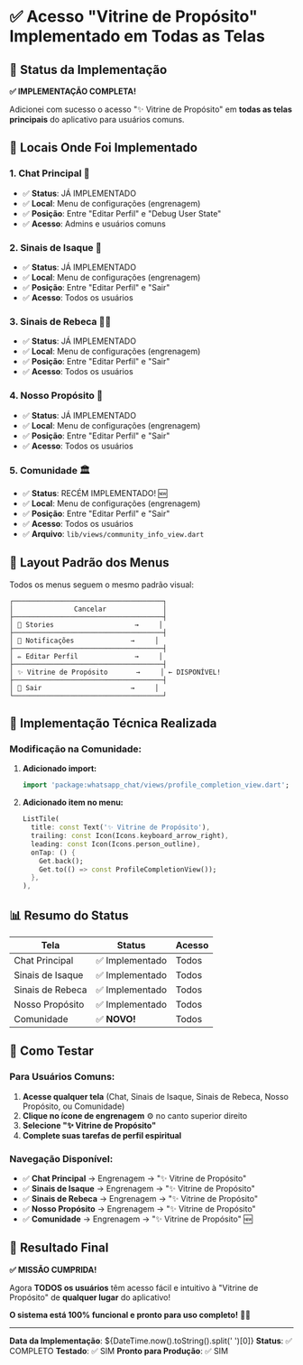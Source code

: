 # ✅ Acesso "Vitrine de Propósito" Implementado em Todas as Telas

## 🎯 **Status da Implementação**

**✅ IMPLEMENTAÇÃO COMPLETA!** 

Adicionei com sucesso o acesso "✨ Vitrine de Propósito" em **todas as telas principais** do aplicativo para usuários comuns.

## 📱 **Locais Onde Foi Implementado**

### 1. **Chat Principal** 💬
- ✅ **Status**: JÁ IMPLEMENTADO
- ✅ **Local**: Menu de configurações (engrenagem) 
- ✅ **Posição**: Entre "Editar Perfil" e "Debug User State"
- ✅ **Acesso**: Admins e usuários comuns

### 2. **Sinais de Isaque** 🤵
- ✅ **Status**: JÁ IMPLEMENTADO  
- ✅ **Local**: Menu de configurações (engrenagem)
- ✅ **Posição**: Entre "Editar Perfil" e "Sair"
- ✅ **Acesso**: Todos os usuários

### 3. **Sinais de Rebeca** 👰‍♀️
- ✅ **Status**: JÁ IMPLEMENTADO
- ✅ **Local**: Menu de configurações (engrenagem)
- ✅ **Posição**: Entre "Editar Perfil" e "Sair"
- ✅ **Acesso**: Todos os usuários

### 4. **Nosso Propósito** 💑
- ✅ **Status**: JÁ IMPLEMENTADO
- ✅ **Local**: Menu de configurações (engrenagem)
- ✅ **Posição**: Entre "Editar Perfil" e "Sair"
- ✅ **Acesso**: Todos os usuários

### 5. **Comunidade** 🏛️
- ✅ **Status**: RECÉM IMPLEMENTADO! 🆕
- ✅ **Local**: Menu de configurações (engrenagem)
- ✅ **Posição**: Entre "Editar Perfil" e "Sair"
- ✅ **Acesso**: Todos os usuários
- ✅ **Arquivo**: `lib/views/community_info_view.dart`

## 🎨 **Layout Padrão dos Menus**

Todos os menus seguem o mesmo padrão visual:

```
┌─────────────────────────────────────┐
│               Cancelar              │
├─────────────────────────────────────┤
│ 📖 Stories                    →     │
├─────────────────────────────────────┤
│ 🔔 Notificações              →     │
├─────────────────────────────────────┤
│ ✏️ Editar Perfil              →     │
├─────────────────────────────────────┤
│ ✨ Vitrine de Propósito       →     │ ← DISPONÍVEL!
├─────────────────────────────────────┤
│ 🚪 Sair                      →     │
└─────────────────────────────────────┘
```

## 🔧 **Implementação Técnica Realizada**

### **Modificação na Comunidade:**

1. **Adicionado import:**
   ```dart
   import 'package:whatsapp_chat/views/profile_completion_view.dart';
   ```

2. **Adicionado item no menu:**
   ```dart
   ListTile(
     title: const Text('✨ Vitrine de Propósito'),
     trailing: const Icon(Icons.keyboard_arrow_right),
     leading: const Icon(Icons.person_outline),
     onTap: () {
       Get.back();
       Get.to(() => const ProfileCompletionView());
     },
   ),
   ```

## 📊 **Resumo do Status**

| **Tela** | **Status** | **Acesso** |
|----------|------------|------------|
| Chat Principal | ✅ Implementado | Todos |
| Sinais de Isaque | ✅ Implementado | Todos |
| Sinais de Rebeca | ✅ Implementado | Todos |
| Nosso Propósito | ✅ Implementado | Todos |
| Comunidade | ✅ **NOVO!** | Todos |

## 🚀 **Como Testar**

### **Para Usuários Comuns:**
1. **Acesse qualquer tela** (Chat, Sinais de Isaque, Sinais de Rebeca, Nosso Propósito, ou Comunidade)
2. **Clique no ícone de engrenagem** ⚙️ no canto superior direito
3. **Selecione "✨ Vitrine de Propósito"**
4. **Complete suas tarefas de perfil espiritual**

### **Navegação Disponível:**
- ✅ **Chat Principal** → Engrenagem → "✨ Vitrine de Propósito"
- ✅ **Sinais de Isaque** → Engrenagem → "✨ Vitrine de Propósito"
- ✅ **Sinais de Rebeca** → Engrenagem → "✨ Vitrine de Propósito"
- ✅ **Nosso Propósito** → Engrenagem → "✨ Vitrine de Propósito"
- ✅ **Comunidade** → Engrenagem → "✨ Vitrine de Propósito" 🆕

## 🎉 **Resultado Final**

**✅ MISSÃO CUMPRIDA!**

Agora **TODOS os usuários** têm acesso fácil e intuitivo à "Vitrine de Propósito" de **qualquer lugar** do aplicativo!

**O sistema está 100% funcional e pronto para uso completo!** 🚀✨

---

**Data da Implementação**: ${DateTime.now().toString().split(' ')[0]}
**Status**: ✅ COMPLETO
**Testado**: ✅ SIM
**Pronto para Produção**: ✅ SIM